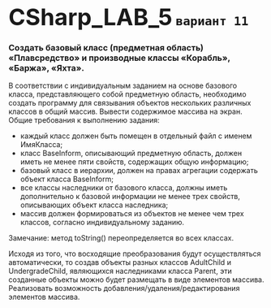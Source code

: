 # <span style="font-size:45px;">CSharp_LAB_5</span> `вариант 11`

###  Создать базовый класс (предметная область) «Плавсредство» и производные классы «Корабль», «Баржа», «Яхта».


В соответствии с индивидуальным заданием на основе базового класса, представляющего собой предметную область, необходимо создать программу для связывания объектов нескольких различных классов в общий массив. Вывести содержимое массива на экран. Общие требования к выполнению задания:
* каждый класс должен быть помещен в отдельный файл с именем ИмяКласса;
* класс BaseInform, описывающий предметную область, должен иметь не менее пяти свойств, содержащих общую информацию;
* базовый класс в иерархии, должен на правах агрегации содержать объект класса BaseInform;
* все классы наследники от базового класса, должны иметь дополнительно к базовой информации не менее трех свойств, описывающих объект класса наследника;
* массив должен формироваться из объектов не менее чем трех классов, согласно индивидуальному заданию.

Замечание: метод toString() переопределяется во всех классах.


Исходя из того, что восходящие преобразования будут осуществляться автоматически, то создав объекты разных классов AdultChild и UndergradeChild, являющихся наследниками класса Parent, эти созданные объекты можно будет размещать в виде элементов массива.
Реализовать возможность добавления/удаления/редактирования элементов массива.


